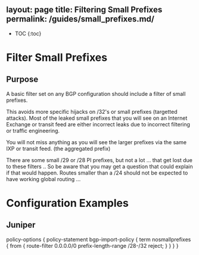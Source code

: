 layout: page
title: Filtering Small Prefixes
permalink: /guides/small_prefixes.md/
---

* TOC
{:toc}

# Filter Small Prefixes

## Purpose

A basic filter set on any BGP configuration should include a filter of small prefixes.

This avoids more specific hijacks on /32's or small prefixes (targetted attacks).
Most of the leaked small prefixes that you will see on an Internet Exchange or transit feed are either incorrect leaks due to incorrect filtering or traffic engineering.

You will not miss anything as you will see the larger prefixes via the same IXP or transit feed. (the aggregated prefix)

There are some small /29 or /28 PI prefixes, but not a lot ... that get lost due to these filters ..
So be aware that you may get a question that could explain if that would happen.
Routes smaller than a /24 should not be expected to have working global routing ...

# Configuration Examples

## Juniper

policy-options {
  policy-statement bgp-import-policy {
    term nosmallprefixes {
        from {
            route-filter 0.0.0.0/0 prefix-length-range /28-/32 reject;
        }
    }
  }
}
